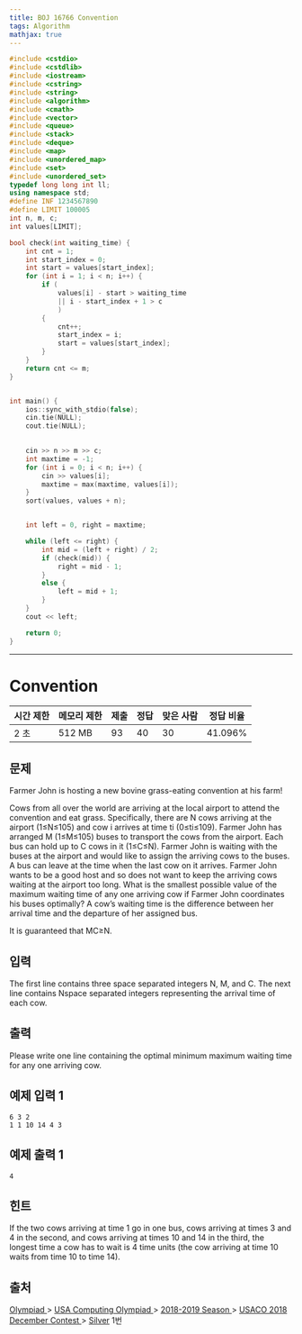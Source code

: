 ```yaml
---
title: BOJ 16766 Convention
tags: Algorithm
mathjax: true
---
```





```c++
#include <cstdio>
#include <cstdlib>
#include <iostream>
#include <cstring>
#include <string>
#include <algorithm>
#include <cmath>
#include <vector>
#include <queue>
#include <stack>
#include <deque>
#include <map>
#include <unordered_map>
#include <set>
#include <unordered_set>
typedef long long int ll;
using namespace std;
#define INF 1234567890
#define LIMIT 100005
int n, m, c;
int values[LIMIT];

bool check(int waiting_time) {
	int cnt = 1;
	int start_index = 0;
	int start = values[start_index];
	for (int i = 1; i < n; i++) {
		if (
			values[i] - start > waiting_time
			|| i - start_index + 1 > c
			) 
		{
			cnt++;
			start_index = i;
			start = values[start_index];
		}
	}
	return cnt <= m;
}


int main() {
	ios::sync_with_stdio(false);
	cin.tie(NULL);
	cout.tie(NULL);

	
	cin >> n >> m >> c;
	int maxtime = -1;
	for (int i = 0; i < n; i++) {
		cin >> values[i];
		maxtime = max(maxtime, values[i]);
	}
	sort(values, values + n);


	int left = 0, right = maxtime;

	while (left <= right) {
		int mid = (left + right) / 2;
		if (check(mid)) {
			right = mid - 1;
		}
		else {
			left = mid + 1;
		}
	}
	cout << left;

	return 0;
}


```



---

# Convention

| 시간 제한 | 메모리 제한 | 제출 | 정답 | 맞은 사람 | 정답 비율 |
| --------- | ----------- | ---- | ---- | --------- | --------- |
| 2 초      | 512 MB      | 93   | 40   | 30        | 41.096%   |

## 문제

Farmer John is hosting a new bovine grass-eating convention at his farm!

Cows from all over the world are arriving at the local airport to attend the convention and eat grass. Specifically, there are N cows arriving at the airport (1≤N≤105) and cow i arrives at time ti (0≤ti≤109). Farmer John has arranged M (1≤M≤105) buses to transport the cows from the airport. Each bus can hold up to C cows in it (1≤C≤N). Farmer John is waiting with the buses at the airport and would like to assign the arriving cows to the buses. A bus can leave at the time when the last cow on it arrives. Farmer John wants to be a good host and so does not want to keep the arriving cows waiting at the airport too long. What is the smallest possible value of the maximum waiting time of any one arriving cow if Farmer John coordinates his buses optimally? A cow’s waiting time is the difference between her arrival time and the departure of her assigned bus.

It is guaranteed that MC≥N.

## 입력

The first line contains three space separated integers N, M, and C. The next line contains Nspace separated integers representing the arrival time of each cow.

## 출력

Please write one line containing the optimal minimum maximum waiting time for any one arriving cow.



## 예제 입력 1

```
6 3 2
1 1 10 14 4 3
```

## 예제 출력 1

```
4
```

## 힌트

If the two cows arriving at time 1 go in one bus, cows arriving at times 3 and 4 in the second, and cows arriving at times 10 and 14 in the third, the longest time a cow has to wait is 4 time units (the cow arriving at time 10 waits from time 10 to time 14).

## 출처

[Olympiad ](https://www.acmicpc.net/category/2)> [USA Computing Olympiad ](https://www.acmicpc.net/category/106)> [2018-2019 Season ](https://www.acmicpc.net/category/442)> [USACO 2018 December Contest ](https://www.acmicpc.net/category/443)> [Silver](https://www.acmicpc.net/category/detail/1987) 1번